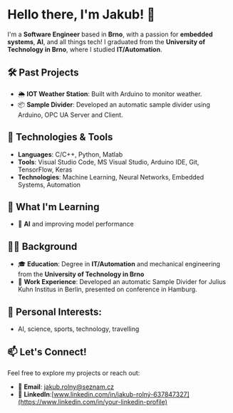 # Hello there, I'm Jakub! 👋

I'm a **Software Engineer** based in **Brno**, with a passion for **embedded systems**, **AI**, and all things tech! I graduated from the **University of Technology in Brno**, where I studied **IT/Automation**.

## 🛠️ Past Projects
- 🌦️ **IOT Weather Station**: Built with Arduino to monitor weather.
- 📦 **Sample Divider**: Developed an automatic sample divider using Arduino, OPC UA Server and Client.
  
## 🔧 Technologies & Tools
- **Languages**: C/C++, Python, Matlab
- **Tools**: Visual Studio Code, MS Visual Studio, Arduino IDE, Git, TensorFlow, Keras
- **Technologies**: Machine Learning, Neural Networks, Embedded Systems, Automation

## 🌱 What I'm Learning
- 🧠 **AI** and improving model performance

## 👨‍🎓 Background
- 🎓 **Education**: Degree in **IT/Automation** and mechanical engineering from the **University of Technology in Brno**
- 💼 **Work Experience**: Developed an automatic Sample Divider for Julius Kuhn Institus in Berlin, presented on conference in Hamburg.

## 🚀 Personal Interests:
- AI, science, sports, technology, travelling

## 📫 Let's Connect!
Feel free to explore my projects or reach out:

- 📧 **Email**: [jakub.rolny@seznam.cz](mailto:your.email@example.com)
- 💼 **LinkedIn**:[www.linkedin.com/in/jakub-rolný-637847327](https://www.linkedin.com/in/your-linkedin-profile)
